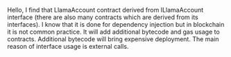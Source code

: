 Hello, I find that LlamaAccount contract derived from ILlamaAccount interface (there are also many contracts which are derived from its interfaces). I know that it is done for dependency injection but in blockchain it is not common practice. It will add additional bytecode and gas usage to contracts. Additional bytecode will bring expensive deployment. The main reason of interface usage is external calls. 